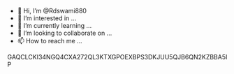 - 👋 Hi, I’m @Rdswami880
- 👀 I’m interested in ...
- 🌱 I’m currently learning ...
- 💞️ I’m looking to collaborate on ...
- 📫 How to reach me ...

<!---
Rdswami880/Rdswami880 is a ✨ special ✨ repository because its `README.md` (this file) appears on your GitHub profile.
You can click the Preview link to take a look at your changes.
--->
GAQCLCKI34NGQ4CXA272QL3KTXGPOEXBPS3DKJUU5QJB6QN2KZBBA5IP
